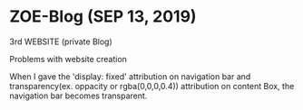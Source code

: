 # ZOE-Blog (SEP 13, 2019)
 3rd WEBSITE (private Blog)

Problems with website creation

When I gave the 'display: fixed' attribution on navigation bar and transparency(ex. oppacity or rgba(0,0,0,0.4)) attribution on content Box, the navigation bar becomes transparent.